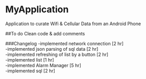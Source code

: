 # MyApplication
Application to curate Wifi & Cellular Data from an Android Phone

##To do
Clean code & add comments

###Changelog
-implemented network connection [2 hr]  
-implemented json parsing of sql data [2 hr]  
-implemented refreshing of list by a button [2 hr]  
-implemented list [1 hr]  
-implemented Alarm Manager [5 hr]  
-implemented sql [2 hr]  
